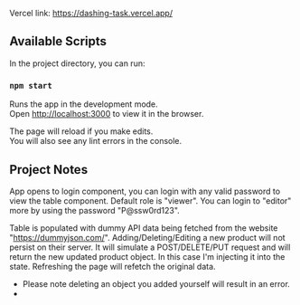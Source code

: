 Vercel link: https://dashing-task.vercel.app/

## Available Scripts

In the project directory, you can run:

### `npm start`

Runs the app in the development mode.\
Open [http://localhost:3000](http://localhost:3000) to view it in the browser.

The page will reload if you make edits.\
You will also see any lint errors in the console.

## Project Notes

App opens to login component, you can login with any valid password to view the table component.
Default role is "viewer". You can login to "editor" more by using the password "P@ssw0rd123".

Table is populated with dummy API data being fetched from the website "https://dummyjson.com/".
Adding/Deleting/Editing a new product will not persist on their server.
It will simulate a POST/DELETE/PUT request and will return the new updated product object.
In this case I'm injecting it into the state. Refreshing the page will refetch the original data.

- Please note deleting an object you added yourself will result in an error.
-
